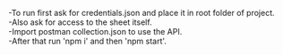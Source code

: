 -To run first ask for credentials.json and place it in root folder of project.<br/>
-Also ask for access to the sheet itself.<br/>
-Import postman collection.json to use the API.<br/>
-After that run 'npm i' and then 'npm start'.
